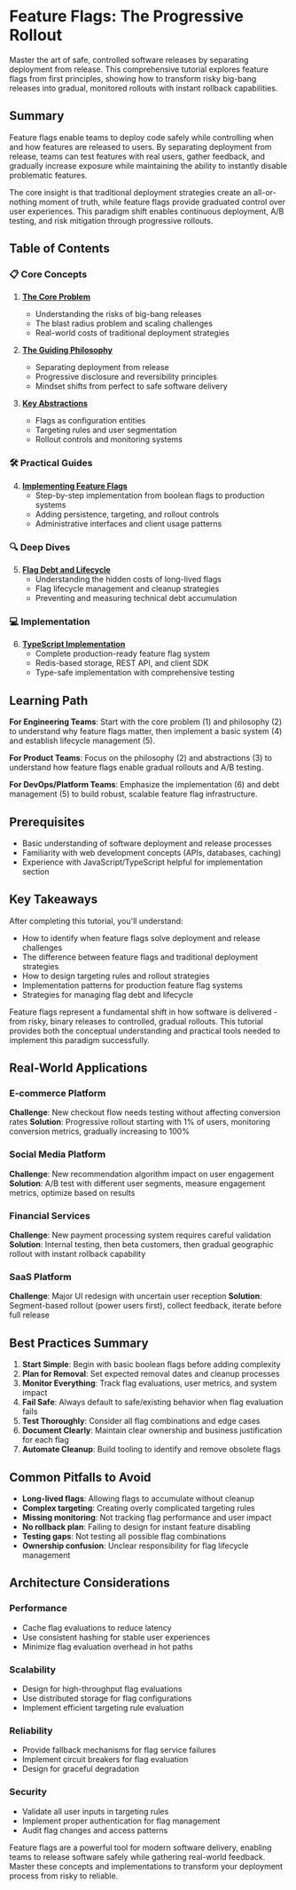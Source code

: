 # Feature Flags: The Progressive Rollout

Master the art of safe, controlled software releases by separating deployment from release. This comprehensive tutorial explores feature flags from first principles, showing how to transform risky big-bang releases into gradual, monitored rollouts with instant rollback capabilities.

## Summary

Feature flags enable teams to deploy code safely while controlling when and how features are released to users. By separating deployment from release, teams can test features with real users, gather feedback, and gradually increase exposure while maintaining the ability to instantly disable problematic features.

The core insight is that traditional deployment strategies create an all-or-nothing moment of truth, while feature flags provide graduated control over user experiences. This paradigm shift enables continuous deployment, A/B testing, and risk mitigation through progressive rollouts.

## Table of Contents

### 📋 Core Concepts
1. **[The Core Problem](01-concepts-01-the-core-problem.md)**
   - Understanding the risks of big-bang releases
   - The blast radius problem and scaling challenges
   - Real-world costs of traditional deployment strategies

2. **[The Guiding Philosophy](01-concepts-02-the-guiding-philosophy.md)**
   - Separating deployment from release
   - Progressive disclosure and reversibility principles
   - Mindset shifts from perfect to safe software delivery

3. **[Key Abstractions](01-concepts-03-key-abstractions.md)**
   - Flags as configuration entities
   - Targeting rules and user segmentation
   - Rollout controls and monitoring systems

### 🛠️ Practical Guides
4. **[Implementing Feature Flags](02-guides-01-implementing-feature-flags.md)**
   - Step-by-step implementation from boolean flags to production systems
   - Adding persistence, targeting, and rollout controls
   - Administrative interfaces and client usage patterns

### 🔍 Deep Dives
5. **[Flag Debt and Lifecycle](03-deep-dive-01-flag-debt-and-lifecycle.md)**
   - Understanding the hidden costs of long-lived flags
   - Flag lifecycle management and cleanup strategies
   - Preventing and measuring technical debt accumulation

### 💻 Implementation
6. **[TypeScript Implementation](04-typescript-implementation.md)**
   - Complete production-ready feature flag system
   - Redis-based storage, REST API, and client SDK
   - Type-safe implementation with comprehensive testing

## Learning Path

**For Engineering Teams**: Start with the core problem (1) and philosophy (2) to understand why feature flags matter, then implement a basic system (4) and establish lifecycle management (5).

**For Product Teams**: Focus on the philosophy (2) and abstractions (3) to understand how feature flags enable gradual rollouts and A/B testing.

**For DevOps/Platform Teams**: Emphasize the implementation (6) and debt management (5) to build robust, scalable feature flag infrastructure.

## Prerequisites

- Basic understanding of software deployment and release processes
- Familiarity with web development concepts (APIs, databases, caching)
- Experience with JavaScript/TypeScript helpful for implementation section

## Key Takeaways

After completing this tutorial, you'll understand:
- How to identify when feature flags solve deployment and release challenges
- The difference between feature flags and traditional deployment strategies
- How to design targeting rules and rollout strategies
- Implementation patterns for production feature flag systems
- Strategies for managing flag debt and lifecycle

Feature flags represent a fundamental shift in how software is delivered - from risky, binary releases to controlled, gradual rollouts. This tutorial provides both the conceptual understanding and practical tools needed to implement this paradigm successfully.

## Real-World Applications

### E-commerce Platform
**Challenge**: New checkout flow needs testing without affecting conversion rates
**Solution**: Progressive rollout starting with 1% of users, monitoring conversion metrics, gradually increasing to 100%

### Social Media Platform
**Challenge**: New recommendation algorithm impact on user engagement
**Solution**: A/B test with different user segments, measure engagement metrics, optimize based on results

### Financial Services
**Challenge**: New payment processing system requires careful validation
**Solution**: Internal testing, then beta customers, then gradual geographic rollout with instant rollback capability

### SaaS Platform
**Challenge**: Major UI redesign with uncertain user reception
**Solution**: Segment-based rollout (power users first), collect feedback, iterate before full release

## Best Practices Summary

1. **Start Simple**: Begin with basic boolean flags before adding complexity
2. **Plan for Removal**: Set expected removal dates and cleanup processes
3. **Monitor Everything**: Track flag evaluations, user metrics, and system impact
4. **Fail Safe**: Always default to safe/existing behavior when flag evaluation fails
5. **Test Thoroughly**: Consider all flag combinations and edge cases
6. **Document Clearly**: Maintain clear ownership and business justification for each flag
7. **Automate Cleanup**: Build tooling to identify and remove obsolete flags

## Common Pitfalls to Avoid

- **Long-lived flags**: Allowing flags to accumulate without cleanup
- **Complex targeting**: Creating overly complicated targeting rules
- **Missing monitoring**: Not tracking flag performance and user impact
- **No rollback plan**: Failing to design for instant feature disabling
- **Testing gaps**: Not testing all possible flag combinations
- **Ownership confusion**: Unclear responsibility for flag lifecycle management

## Architecture Considerations

### Performance
- Cache flag evaluations to reduce latency
- Use consistent hashing for stable user experiences
- Minimize flag evaluation overhead in hot paths

### Scalability
- Design for high-throughput flag evaluations
- Use distributed storage for flag configurations
- Implement efficient targeting rule evaluation

### Reliability
- Provide fallback mechanisms for flag service failures
- Implement circuit breakers for flag evaluation
- Design for graceful degradation

### Security
- Validate all user inputs in targeting rules
- Implement proper authentication for flag management
- Audit flag changes and access patterns

Feature flags are a powerful tool for modern software delivery, enabling teams to release software safely while gathering real-world feedback. Master these concepts and implementations to transform your deployment process from risky to reliable.
